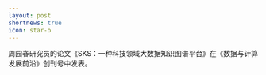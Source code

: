 ```yaml
---
layout: post
shortnews: true
icon: star-o
---
```


周园春研究员的论文《SKS：一种科技领域大数据知识图谱平台》在《数据与计算发展前沿》创刊号中发表。

